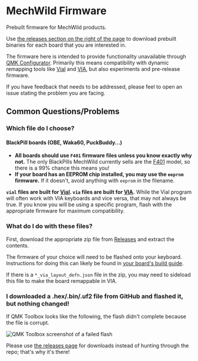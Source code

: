# MechWild Firmware

Prebuilt firmware for MechWild products. 

Use [the releases section on the right of the page](https://github.com/MechWild/mw_firmware/releases) to download prebuilt binaries for each board that you are interested in.

The firmware here is intended to provide functionality unavailable through [QMK Configurator](https://config.qmk.fm/). Primarily this means compatibility with dynamic remapping tools like [Vial](https://get.vial.today) and [VIA](https://usevia.app), but also experiments and pre-release firmware.

If you have feedback that needs to be addressed, please feel to open an issue stating the problem you are facing.

## Common Questions/Problems

### Which file do I choose?

#### BlackPill boards (OBE, Waka60, PuckBuddy...)

- **All boards should use `F401` firmware files unless you know exactly why not.** The only BlackPills MechWild currently sells are the [F401](https://mechwild.com/product/blackpill/) model, so there is a 99% chance this means you!
- **If your board has an EEPROM chip installed, you may use the `eeprom` firmware.** If it doesn't, avoid anything with `eeprom` in the filename.

**`vial` files are built for [Vial](https://get.vial.today). `via` files are built for [VIA](https://usevia.app).** While the Vial program will often work with VIA keyboards and vice versa, that may not always be true. If you know you will be using a specific program, flash with the appropriate firmware for maximum compatibility.

### What do I do with these files?

First, download the appropriate zip file from [Releases](https://github.com/MechWild/mw_firmware/releases) and extract the contents.

The firmware of your choice will need to be flashed onto your keyboard. Instructions for doing this can likely be found in [your board's build guide](https://mechwild.com/guides/build-guides/).

If there is a `*_via_layout_defn.json` file in the zip, you may need to sideload this file to make the board remappable in VIA.

### I downloaded a .hex/.bin/.uf2 file from GitHub and flashed it, but nothing changed!

If QMK Toolbox looks like the following, the flash didn't complete because the file is corrupt.

![QMK Toolbox screenshot of a failed flash](https://cdn.discordapp.com/attachments/837441710698004531/1000516201551773827/unknown.png)

Please use [the releases page](https://github.com/MechWild/mw_firmware/releases) for downloads instead of hunting through the repo; that's why it's there!
